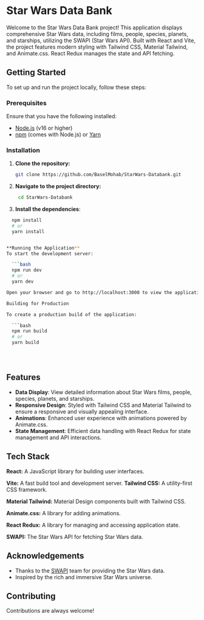 # Star Wars Data Bank

Welcome to the Star Wars Data Bank project! This application displays comprehensive Star Wars data, including films, people, species, planets, and starships, utilizing the SWAPI (Star Wars API). Built with React and Vite, the project features modern styling with Tailwind CSS, Material Tailwind, and Animate.css. React Redux manages the state and API fetching.

## Getting Started

To set up and run the project locally, follow these steps:

### Prerequisites

Ensure that you have the following installed:

- [Node.js](https://nodejs.org/) (v16 or higher)
- [npm](https://www.npmjs.com/) (comes with Node.js) or [Yarn](https://yarnpkg.com/)

### Installation

1. **Clone the repository:**

   ```bash
   git clone https://github.com/BaselMohab/StarWars-Databank.git

2. **Navigate to the project directory:**

   ```bash
    cd StarWars-Databank

3. **Install the dependencies**:

  ```bash
    npm install
    # or
    yarn install


**Running the Application**
To start the development server:

    ```bash
    npm run dev
    # or
    yarn dev

Open your browser and go to http://localhost:3000 to view the application.

Building for Production

To create a production build of the application:

    ```bash
    npm run build
    # or
    yarn build





```
    
## Features

- **Data Display**: View detailed information about Star Wars films, people, species, planets, and starships.
- **Responsive Design**: Styled with Tailwind CSS and Material Tailwind to ensure a responsive and visually appealing interface.
- **Animations**: Enhanced user experience with animations powered by Animate.css.
- **State Management**: Efficient data handling with React Redux for state management and API interactions.


## Tech Stack

**React:** A JavaScript library for building user interfaces.

**Vite:** A fast build tool and development server.
**Tailwind CSS:** A utility-first CSS framework.

**Material Tailwind:** Material Design components built with Tailwind CSS.

**Animate.css:** A library for adding animations.

**React Redux:** A library for managing and accessing application state.

**SWAPI:** The Star Wars API for fetching Star Wars data.





## Acknowledgements

 - Thanks to the [SWAPI](https://swapi.dev/) team for providing the Star Wars data.
 - Inspired by the rich and immersive Star Wars universe.
 


## Contributing

Contributions are always welcome!



